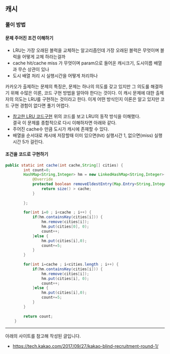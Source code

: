 ## 캐시
### 풀이 방법
#### 문제 주어진 조건 이해하기
- LRU는 가장 오래된 블럭을 교체하는 알고리즘인데 가장 오래된 블럭은 무엇이며 블럭을 어떻게 교체 하라는걸까
- cache hit/cache miss 가 무엇이며 param으로 들어온 캐시크기, 도시이름 배열과 무슨 상관이 있나
- 도시 배열 처리 시 실행시간을 어떻게 처리하나

카카오가 출제하는 문제의 특징은, 문제는 하나의 의도를 갖고 있지만 그 의도룰 해결하기 위해 수많은 이론, 코드 구현 방법을 알아야 한다는 것이다. 이 캐시 문제에 대한 출제자의 의도는 LRU를 구현하는 것이라고 한다. 이게 어떤 방식인지 이론은 알고 있지만 코드 구현 경험이 없다면 풀기 어렵다.
- [참고한 LRU 코드구현](https://doublesprogramming.tistory.com/254)
위의 코드를 보고 LRU의 동작 방식을 이해했다. <BR>
결국 이 문제를 종합적으로 다시 이해하자면 아래와 같다.
- 주어진 cache수 만큼 도시가 캐시에 존재할 수 있다.
- 배열을 순서대로 캐시에 저장할때 이미 있으면(hit) 실행시간 1, 없으면(miss) 실행시간 5가 걸린다.


#### 조건을 코드로 구현하기
```java
public static int cache(int cache,String[] cities) {
		int count=0;
		HashMap<String,Integer> hm = new LinkedHashMap<String,Integer>() {
			@Override
			protected boolean removeEldestEntry(Map.Entry<String,Integer> eld) {
				return size() > cache;
			}
			
		};
		
		for(int i=0 ; i<cache ; i++) {
			if(hm.containsKey(cities[i])) {
				hm.remove(cities[i]);
				hm.put(cities[0], 0);
				count++;
			}else {
				hm.put(cities[i],0);
				count+=5;
			}
		}
		
		for(int i=cache ; i<cities.length ; i++) {
			if(hm.containsKey(cities[i])) {
				hm.remove(cities[i]);
				hm.put(cities[i], 0);
				count++;
			}else {
				hm.put(cities[i],0);
				count+=5;
			}
		}
		
		return count;
	}

```




---
아래의 사이트를 참고해 작성된 글입니다.
- https://tech.kakao.com/2017/09/27/kakao-blind-recruitment-round-1/